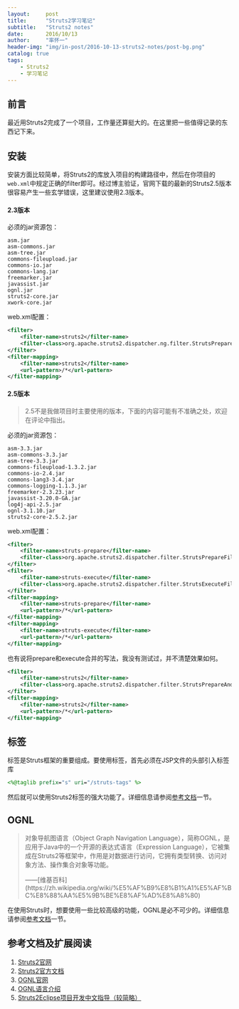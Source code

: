 ```yaml
---
layout:     post
title:      "Struts2学习笔记"
subtitle:   "Struts2 notes"
date:       2016/10/13
author:     "率怀一"
header-img: "img/in-post/2016-10-13-struts2-notes/post-bg.png"
catalog: true
tags:
    - Struts2
    - 学习笔记
---
```


## 前言 ##

最近用Struts2完成了一个项目，工作量还算挺大的。在这里把一些值得记录的东西记下来。

## 安装 ##

安装方面比较简单，将Struts2的库放入项目的构建路径中，然后在你项目的`web.xml`中规定正确的filter即可。经过博主验证，官网下载的最新的Struts2.5版本很容易产生一些玄学错误，这里建议使用2.3版本。

#### 2.3版本 ####

必须的jar资源包：

```
asm.jar
asm-commons.jar
asm-tree.jar
commons-fileupload.jar
commons-io.jar
commons-lang.jar
freemarker.jar
javassist.jar
ognl.jar
struts2-core.jar
xwork-core.jar
```

web.xml配置：

```xml
<filter>
	<filter-name>struts2</filter-name>
	<filter-class>org.apache.struts2.dispatcher.ng.filter.StrutsPrepareAndExecuteFilter</filter-class>
</filter>
<filter-mapping>
	<filter-name>struts2</filter-name>
	<url-pattern>/*</url-pattern>
</filter-mapping>
```

#### 2.5版本 ####

> 2.5不是我做项目时主要使用的版本，下面的内容可能有不准确之处，欢迎在评论中指出。

必须的jar资源包：

```
asm-3.3.jar
asm-commons-3.3.jar
asm-tree-3.3.jar
commons-fileupload-1.3.2.jar
commons-io-2.4.jar
commons-lang3-3.4.jar
commons-logging-1.1.3.jar
freemarker-2.3.23.jar
javassist-3.20.0-GA.jar
log4j-api-2.5.jar
ognl-3.1.10.jar
struts2-core-2.5.2.jar
```

web.xml配置：

```xml
<filter>
	<filter-name>struts-prepare</filter-name>
	<filter-class>org.apache.struts2.dispatcher.filter.StrutsPrepareFilter</filter-class>
</filter>
<filter>
	<filter-name>struts-execute</filter-name>
	<filter-class>org.apache.struts2.dispatcher.filter.StrutsExecuteFilter</filter-class>
</filter>
<filter-mapping>
	<filter-name>struts-prepare</filter-name>
	<url-pattern>/*</url-pattern>
</filter-mapping>
<filter-mapping>
	<filter-name>struts-execute</filter-name>
	<url-pattern>/*</url-pattern>
</filter-mapping>
```

也有说将prepare和execute合并的写法，我没有测试过，并不清楚效果如何。

```xml
<filter>
	<filter-name>struts2</filter-name>
	<filter-class>org.apache.struts2.dispatcher.filter.StrutsPrepareAndExecuteFilter</filter-class>
</filter>
<filter-mapping>
	<filter-name>struts2</filter-name>
	<url-pattern>/*</url-pattern>
</filter-mapping>
```

## 标签 ##

标签是Struts框架的重要组成。要使用标签，首先必须在JSP文件的头部引入标签库

```jsp
<%@taglib prefix="s" uri="/struts-tags" %>
```

然后就可以使用Struts2标签的强大功能了。详细信息请参阅<a href = "#ref">参考文档</a>一节。

## OGNL ##

> 对象导航图语言（Object Graph Navigation Language），简称OGNL，是应用于Java中的一个开源的表达式语言（Expression Language），它被集成在Struts2等框架中，作用是对数据进行访问，它拥有类型转换、访问对象方法、操作集合对象等功能。   
> <div class = 'text-right'>——[维基百科](https://zh.wikipedia.org/wiki/%E5%AF%B9%E8%B1%A1%E5%AF%BC%E8%88%AA%E5%9B%BE%E8%AF%AD%E8%A8%80) </div>

在使用Struts时，想要使用一些比较高级的功能，OGNL是必不可少的。详细信息请参阅<a href = "#ref">参考文档</a>一节。

<div id = "ref"></div>

## 参考文档及扩展阅读 ##

1. [Struts2官网](http://struts.apache.org/)
2. [Struts2官方文档](http://struts.apache.org/docs/home.html)
3. [OGNL官网](https://commons.apache.org/proper/commons-ognl/)
4. [OGNL语言介绍](https://commons.apache.org/proper/commons-ognl/language-guide.html)
5. [Struts2Eclipse项目开发中文指导（较简略）](http://www.blogjava.net/max/category/16130.html)